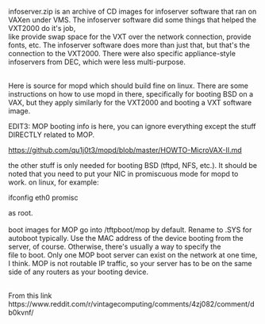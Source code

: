 infoserver.zip is an archive of CD images for infoserver software that ran on VAXen under VMS. The infoserver software did some things that helped the VXT2000 do it's job, 
<br>
like provide swap space for the VXT over the network connection, provide fonts, etc. The infoserver software does more than just that, but that's the connection to the VXT2000. There were also specific appliance-style <BR>
infoservers from DEC, which were less multi-purpose.<BR>

<BR>
Here is source for mopd which should build fine on linux. There are some instructions on how to use mopd in there, specifically for booting BSD on a VAX, but they apply similarly for the VXT2000 and booting a VXT software image.<BR>

EDIT3: MOP booting info is here, you can ignore everything except the stuff DIRECTLY related to MOP.<BR>

https://github.com/qu1j0t3/mopd/blob/master/HOWTO-MicroVAX-II.md<BR>

the other stuff is only needed for booting BSD (tftpd, NFS, etc.). It should be noted that you need to put your NIC in promiscuous mode for mopd to work. on linux, for example:<BR>

ifconfig eth0 promisc<BR>

as root.<BR>
<BR>
boot images for MOP go into /tftpboot/mop by default. Rename to <MAC ADDR>.SYS for autoboot typically. Use the MAC address of the device booting from the server, of course. Otherwise, there's usually a way to specify the <BR>
file to boot. Only one MOP boot server can exist on the network at one time, I think. MOP is not routable IP traffic, so your server has to be on the same side of any routers as your booting device.<BR>



<BR>
From this link

<BR>
https://www.reddit.com/r/vintagecomputing/comments/4zj082/comment/db0kvnf/
